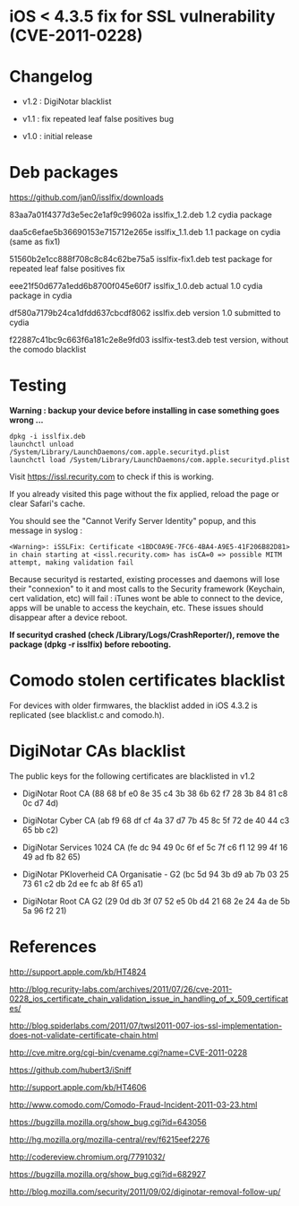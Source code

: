 iOS < 4.3.5 fix for SSL vulnerability (CVE-2011-0228)
=====================================================

Changelog
=========

* v1.2 : DigiNotar blacklist

* v1.1 : fix repeated leaf false positives bug

* v1.0 : initial release

Deb packages
============

https://github.com/jan0/isslfix/downloads

83aa7a01f4377d3e5ec2e1af9c99602a  isslfix_1.2.deb
1.2 cydia package

daa5c6efae5b36690153e715712e265e  isslfix_1.1.deb
1.1 package on cydia (same as fix1)

51560b2e1cc888f708c8c84c62be75a5  isslfix-fix1.deb
test package for repeated leaf false positives fix

eee21f50d677a1edd6b8700f045e60f7  isslfix_1.0.deb
actual 1.0 cydia package in cydia

df580a7179b24ca1dfdd637cbcdf8062  isslfix.deb
version 1.0 submitted to cydia

f22887c41bc9c663f6a181c2e8e9fd03  isslfix-test3.deb
test version, without the comodo blacklist

Testing
=======

**Warning : backup your device before installing in case something goes wrong ...**

```
dpkg -i isslfix.deb
launchctl unload /System/Library/LaunchDaemons/com.apple.securityd.plist
launchctl load /System/Library/LaunchDaemons/com.apple.securityd.plist
```

Visit https://issl.recurity.com to check if this is working.

If you already visited this page without the fix applied, reload the page or clear Safari's cache.

You should see the "Cannot Verify Server Identity" popup, and this message in syslog :

```
<Warning>: iSSLFix: Certificate <1BDC0A9E-7FC6-4BA4-A9E5-41F206B82D81> in chain starting at <issl.recurity.com> has isCA=0 => possible MITM attempt, making validation fail
```

Because securityd is restarted, existing processes and daemons will lose their "connexion" to it and most calls to the Security framework (Keychain, cert validation, etc) will fail : iTunes wont be able to connect to the device, apps will be unable to access the keychain, etc. These issues should disappear after a device reboot.

**If securityd crashed (check /Library/Logs/CrashReporter/), remove the package (dpkg -r isslfix) before rebooting.**

Comodo stolen certificates blacklist
====================================

For devices with older firmwares, the blacklist added in iOS 4.3.2 is replicated (see blacklist.c and comodo.h).

DigiNotar CAs blacklist
====================================

The public keys for the following certificates are blacklisted in v1.2

* DigiNotar Root CA (88 68 bf e0 8e 35 c4 3b 38 6b 62 f7 28 3b 84 81 c8 0c d7 4d)

* DigiNotar Cyber CA (ab f9 68 df cf 4a 37 d7 7b 45 8c 5f 72 de 40 44 c3 65 bb c2)

* DigiNotar Services 1024 CA (fe dc 94 49 0c 6f ef 5c 7f c6 f1 12 99 4f 16 49 ad fb 82 65)

* DigiNotar PKIoverheid CA Organisatie - G2 (bc 5d 94 3b d9 ab 7b 03 25 73 61 c2 db 2d ee fc ab 8f 65 a1)

* DigiNotar Root CA G2 (29 0d db 3f 07 52 e5 0b d4 21 68 2e 24 4a de 5b 5a 96 f2 21)


References
==========

http://support.apple.com/kb/HT4824

http://blog.recurity-labs.com/archives/2011/07/26/cve-2011-0228_ios_certificate_chain_validation_issue_in_handling_of_x_509_certificates/

http://blog.spiderlabs.com/2011/07/twsl2011-007-ios-ssl-implementation-does-not-validate-certificate-chain.html

http://cve.mitre.org/cgi-bin/cvename.cgi?name=CVE-2011-0228

https://github.com/hubert3/iSniff

http://support.apple.com/kb/HT4606

http://www.comodo.com/Comodo-Fraud-Incident-2011-03-23.html

https://bugzilla.mozilla.org/show_bug.cgi?id=643056

http://hg.mozilla.org/mozilla-central/rev/f6215eef2276

http://codereview.chromium.org/7791032/

https://bugzilla.mozilla.org/show_bug.cgi?id=682927

http://blog.mozilla.com/security/2011/09/02/diginotar-removal-follow-up/

